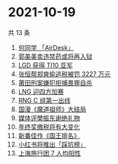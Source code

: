 # 2021-10-19

共 13 条

<!-- BEGIN ZHIHUSEARCH -->
<!-- 最后更新时间 Tue Oct 19 2021 02:13:01 GMT+0800 (China Standard Time) -->
1. [何同学 「AirDesk」](https://www.zhihu.com/search?q=何同学)
1. [郭美美卖违禁药或将再入狱](https://www.zhihu.com/search?q=郭美美)
1. [LGD 获得 TI10 亚军](https://www.zhihu.com/search?q=LGD)
1. [张恒帮郑爽偷逃税被罚 3227 万元](https://www.zhihu.com/search?q=张恒)
1. [莆田刑案嫌犯拒捕畏罪自杀](https://www.zhihu.com/search?q=莆田刑案)
1. [LNG 迎四方加赛](https://www.zhihu.com/search?q=LNG)
1. [RNG C 组第一出线](https://www.zhihu.com/search?q=RNG)
1. [国漫《魔道祖师》大结局](https://www.zhihu.com/search?q=魔道祖师)
1. [媒体评樊振东谢绝礼物](https://www.zhihu.com/search?q=樊振东)
1. [年终奖缴税将有大变化](https://www.zhihu.com/search?q=年终奖)
1. [新番佳作《国王排名》](https://www.zhihu.com/search?q=国王排名)
1. [小红书将推出「踩坑榜」](https://www.zhihu.com/search?q=小红书)
1. [上海旅行团 7 人均阳性](https://www.zhihu.com/search?q=上海旅行团)
<!-- END ZHIHUSEARCH -->
